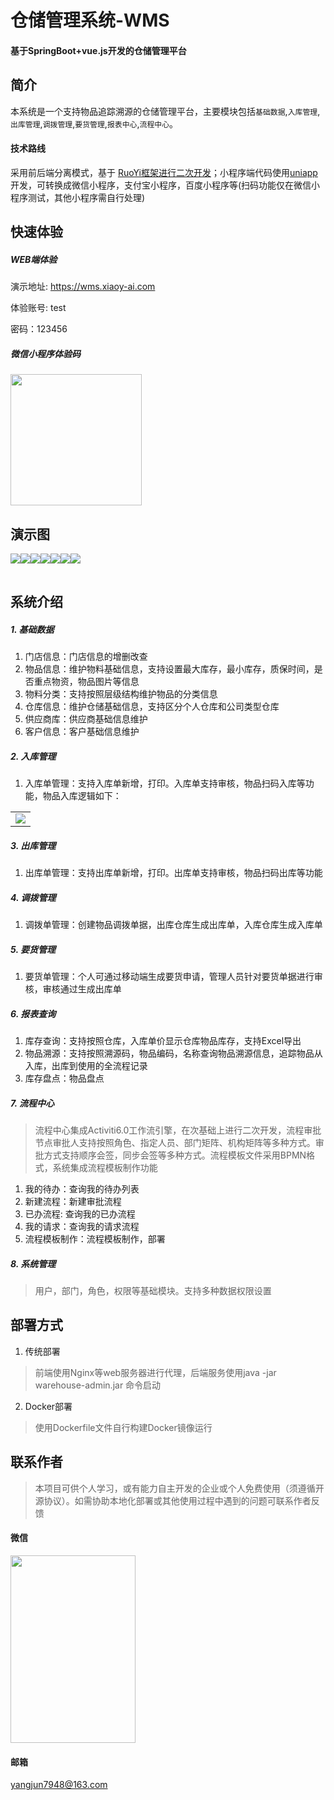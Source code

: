 <h1>仓储管理系统-WMS</h1>
<h4>基于SpringBoot+vue.js开发的仓储管理平台</h4>

## 简介

本系统是一个支持物品追踪溯源的仓储管理平台，主要模块包括`基础数据`,`入库管理`,`出库管理`,`调拨管理`,`要货管理`,`报表中心`,`流程中心`。
####  技术路线
采用前后端分离模式，基于  [RuoYi框架进行二次开发](https://gitee.com/y_project/RuoYi-Vue/)；小程序端代码使用[uniapp](https://uniapp.dcloud.net.cn//)开发，可转换成微信小程序，支付宝小程序，百度小程序等(扫码功能仅在微信小程序测试，其他小程序需自行处理)

## 快速体验

##### WEB端体验

演示地址: <https://wms.xiaoy-ai.com>

体验账号: test

密码：123456

##### 微信小程序体验码

<img src="http://file.xiaoy-ai.com/wechat.png" width="210" height="210">

## 演示图

<table>
    <tr>
        <img src="http://file.xiaoy-ai.com/warehouse/1.png" />
    </tr>
    <tr>
        <img src="http://file.xiaoy-ai.com/warehouse/3.png" />
    </tr>  
    <tr>
        <img src="http://file.xiaoy-ai.com/warehouse/4.png" />
    </tr>  
    <tr>
        <img src="http://file.xiaoy-ai.com/warehouse/5.png" />
    </tr>
    <tr>
        <img src="http://file.xiaoy-ai.com/warehouse/6.png" />
    </tr>
    <tr>
       <img src="http://file.xiaoy-ai.com/warehouse/2.png" />
    </tr>
     <tr>
       <img src="http://file.xiaoy-ai.com/warehouse/7.png" />
    </tr>
</table>

## 系统介绍

##### 1. 基础数据

1.  门店信息：门店信息的增删改查
2.  物品信息：维护物料基础信息，支持设置最大库存，最小库存，质保时间，是否重点物资，物品图片等信息
3.  物料分类：支持按照层级结构维护物品的分类信息
4.  仓库信息：维护仓储基础信息，支持区分个人仓库和公司类型仓库
5.  供应商库：供应商基础信息维护
6.  客户信息：客户基础信息维护

##### 2. 入库管理

1. 入库单管理：支持入库单新增，打印。入库单支持审核，物品扫码入库等功能，物品入库逻辑如下：
<table>
<tr>
    <td><img src="http://file.xiaoy-ai.com/warehouse/扫码入库流程.png" /></td>
</tr>
</table>

##### 3. 出库管理
1. 出库单管理：支持出库单新增，打印。出库单支持审核，物品扫码出库等功能
##### 4. 调拨管理
1. 调拨单管理：创建物品调拨单据，出库仓库生成出库单，入库仓库生成入库单
##### 5. 要货管理
1. 要货单管理：个人可通过移动端生成要货申请，管理人员针对要货单据进行审核，审核通过生成出库单
##### 6. 报表查询
1. 库存查询：支持按照仓库，入库单价显示仓库物品库存，支持Excel导出
2. 物品溯源：支持按照溯源码，物品编码，名称查询物品溯源信息，追踪物品从入库，出库到使用的全流程记录
3. 库存盘点：物品盘点
##### 7. 流程中心
> 流程中心集成Activiti6.0工作流引擎，在次基础上进行二次开发，流程审批节点审批人支持按照角色、指定人员、部门矩阵、机构矩阵等多种方式。审批方式支持顺序会签，同步会签等多种方式。流程模板文件采用BPMN格式，系统集成流程模板制作功能

1. 我的待办：查询我的待办列表
2. 新建流程：新建审批流程
3. 已办流程: 查询我的已办流程
4. 我的请求：查询我的请求流程
5. 流程模板制作：流程模板制作，部署
##### 8. 系统管理
> 用户，部门，角色，权限等基础模块。支持多种数据权限设置

## 部署方式
1.  传统部署
> 前端使用Nginx等web服务器进行代理，后端服务使用java -jar warehouse-admin.jar 命令启动
2.  Docker部署
> 使用Dockerfile文件自行构建Docker镜像运行

## 联系作者
> 本项目可供个人学习，或有能力自主开发的企业或个人免费使用（须遵循开源协议）。如需协助本地化部署或其他使用过程中遇到的问题可联系作者反馈
#### 微信

<img width="200" height="300" src="http://file.xiaoy-ai.com/person.jpg" />

#### 邮箱

<yangjun7948@163.com>

